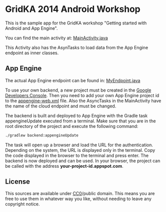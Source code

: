 GridKA 2014 Android Workshop
============================

This is the sample app for the GridKA workshop "Getting started with Android and App Engine".

You can find the main activity at: [MainActivity.java](app/src/main/java/de/timroes/training/ican/MainActivity.java)

This Activity also has the AsynTasks to load data from the App Engine endpoint as inner classes.

App Engine
-----------
The actual App Engine endpoint can be found in: [MyEndpoint.java](backend/src/main/java/de/timroes/training/ican/backend/MyEndpoint.java)

To use your own backend, a new project must be created in the [Google Developers Console](https://console.developers.google.com).
Then you need to add your own App Engine project id to the [appengine-web.xml](backend/src/main/webapp/WEB-INF/appengine-web.xml) file. Also the AsyncTasks in the MainActivity have the name of the cloud endpoint and must be changed.

The backend is built and deployed to App Engine with the Gradle task appengineUpdate executed from a terminal. Make sure that you are in the root directory of the project and execute the following command:
```sh
./gradlew backend:appengineUpdate
```
The task will open up a browser and load the URL for the authentication. Depending on the system, the URL is displayed only in the terminal. Copy the code displayed in the browser to the terminal and press enter. The backend is now deployed and can be used. In your browser, the project can be called with the address **your-project-id.appspot.com**.

License
-------
This sources are available under [CC0](http://creativecommons.org/publicdomain/zero/1.0/)/public domain. This means you are free to use them in whatever way you like, without needing to leave any copyright notice.

